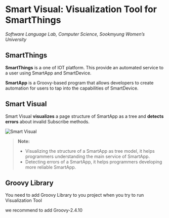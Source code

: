 Smart Visual: Visualization Tool for SmartThings
===================
*Software Language Lab, Computer Science, Sookmyung Women’s University*


SmartThings
-------------

**SmartThings** is a one of IOT platform. This provide an automated service to a user using SmartApp and SmartDevice.

**SmartApp** is a Groovy-based program that allows developers to create automation for users to tap into the capabilities of SmartDevice.


Smart Visual
-------------

Smart Visual **visualizes** a page structure of SmartApp as a tree and **detects errors** about invalid Subscribe methods.

![Smart Visual](https://github.com/baknayeon/smartvisual/blob/master/main22.png)


> **Note:**
> - Visualizing the structure of a SmartApp as tree model, it helps programmers understanding the main service of SmartApp. 
> - Detecting errors of a SmartApp, it helps programmers developing more reliable SmartApp. 


Groovy Library
-------------
You need to add Groovy Library to you project when you try to run Visualization Tool

we recommend to add Groovy-2.4.10


